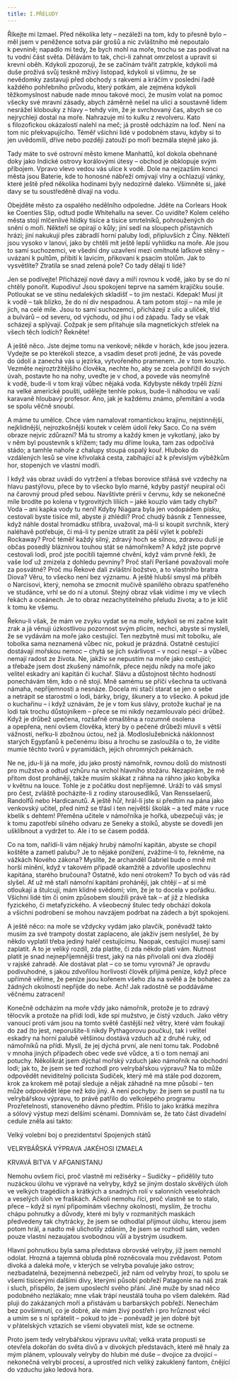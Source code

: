 ```yaml
---
title: I.PŘELUDY
---
```


Říkejte mi Izmael. Před několika lety – nezáleží na tom, kdy to přesně bylo – měl jsem v peněžence sotva pár grošů a nic zvláštního mě nepoutalo k pevnině; napadlo mi tedy, že bych mohl na moře, trochu se zas podívat na tu vodní část světa. Dělávám to tak, chci-li zahnat omrzelost a upravit si krevní oběh. Kdykoli zpozoruji, že se začínám tvářit zatrpkle, kdykoli má duše prožívá svůj teskně mživý listopad, kdykoli si všimnu, že se nevědomky zastavuji před obchody s rakvemi a kráčím v poslední řadě každého pohřebního průvodu, který potkám, ale zejména kdykoli těžkomyslnost nabude nade mnou takové moci, že musím volat na pomoc všecky své mravní zásady, abych záměrně nešel na ulici a soustavně lidem nesrážel klobouky z hlavy – tehdy vím, že je svrchovaný čas, abych se co nejrychleji dostal na moře. Nahrazuje mi to kulku z revolveru. Kato s filozofickou okázalostí nalehl na meč; já prostě odcházím na loď. Není na tom nic překvapujícího. Téměř všichni lidé v podobném stavu, kdyby si to jen uvědomili, dříve nebo později zatouží po moři bezmála stejně jako já.

Tady máte to své ostrovní město kmene Manhattů, kol dokola obehnané doky jako Indické ostrovy korálovými útesy – obchod je obklopuje svým příbojem. Vpravo vlevo vedou vás ulice k vodě. Dole na nejzazším konci města jsou Baterie, kde to honosné nábřeží omývají vlny a ochlazují vánky, které ještě před několika hodinami byly nedozírně daleko. Všimněte si, jaké davy se tu soustředěně dívají na vodu.

Obejděte město za ospalého nedělního odpoledne. Jděte na Corlears Hook ke Coenties Slip, odtud podle Whitehallu na sever. Co uvidíte? Kolem celého města stojí mlčenlivé hlídky tisíce a tisíce smrtelníků, pohroužených do snění o moři. Někteří se opírají o kůly; jiní sedí na sloupech přístavních hrází; jiní nakukují přes zábradlí horní paluby lodí, připluvších z Číny. Někteří jsou vysoko v lanoví, jako by chtěli mít ještě lepší vyhlídku na moře. Ale jsou to samí suchozemci, ve všední dny uzavření mezi omítnuté laťkové stěny – uvázaní k pultům, přibití k lavicím, přikovaní k psacím stolům. Jak to vysvětlíte? Ztratila se snad zelená pole? Co tady dělají ti lidé?

Jen se podívejte! Přicházejí nové davy a míří rovnou k vodě, jako by se do ní chtěly ponořit. Kupodivu! Jsou spokojeni teprve na samém krajíčku souše. Potloukat se ve stínu nedalekých skladišť – to jim nestačí. Kdepak! Musí jít k vodě – tak blízko, že do ní div nespadnou. A tam potom stojí – na míle je jich, na celé míle. Jsou to samí suchozemci, přicházejí z ulic a uliček, tříd a bulvárů – od severu, od východu, od jihu i od západu. Tady se však scházejí a splývají. Cožpak je sem přitahuje síla magnetických střelek na všech těch lodích? Řekněte!

A ještě něco. Jste dejme tomu na venkově; někde v horách, kde jsou jezera. Vydejte se po kterékoli stezce, a vsadím deset proti jedné, že vás povede do údolí a zanechá vás u jezírka, vytvořeného pramenem. Je v tom kouzlo. Vezměte nejroztržitějšího člověka, nechte ho, aby se zcela pohřížil do svých úvah, postavte ho na nohy, uveďte je v chod, a povede vás neomylně k vodě, bude-li v tom kraji vůbec nějaká voda. Kdybyste někdy trpěli žízní na velké americké poušti, udělejte tenhle pokus, bude-li náhodou ve vaší karavaně hloubavý profesor. Ano, jak je každému známo, přemítání a voda se spolu věčně snoubí.

A máme tu umělce. Chce vám namalovat romantickou krajinu, nejstinnější, nejklidnější, nejrozkošnější koutek v celém údolí řeky Saco. Co na svém obraze nejvíc zdůrazní? Má tu stromy a každý kmen je vykotlaný, jako by v něm byl poustevník s křížem; tady mu dříme louka, tam zas odpočívá stádo; a tamhle nahoře z chalupy stoupá ospalý kouř. Hluboko do vzdálených lesů se vine křivolaká cesta, zabíhající až k převislým výběžkům hor, stopených ve vlastní modři.

I když vás obraz uvádí do vytržení a třebas borovice střásá své vzdechy na hlavu pastýřovu, přece by to všecko bylo marné, kdyby pastýř neupíral oči na čarovný proud před sebou. Navštivte prérii v červnu, kdy se nekonečné míle brodíte po kolena v tygrovitých liliích – jaké kouzlo vám tady chybí? Voda – ani kapka vody tu není! Kdyby Niagara byla jen vodopádem písku, cestovali byste tisíce mil, abyste ji zhlédli? Proč chudý básník z Tennessee, když náhle dostal hromádku stříbra, uvažoval, má-li si koupit svrchník, který naléhavě potřebuje, či má-li ty peníze utratit za pěší výlet k pobřeží Rockaway? Proč téměř každý silný, zdravý hoch se silnou, zdravou duší je občas posedlý bláznivou touhou stát se námořníkem? A když jste poprvé cestovali lodí, proč jste pocítili tajemné chvění, když vám prvně řekli, že vaše loď už zmizela z dohledu pevniny? Proč staří Peršané považovali moře za posvátné? Proč mu Řekové dali zvláštní božstvo, a to vlastního bratra Diova? Věru, to všecko není bez významu. A ještě hlubší smysl má příběh o Narcisovi, který, nemoha se zmocnit mučivě spanilého obrazu spatřeného ve studánce, vrhl se do ní a utonul. Stejný obraz však vidíme i my ve všech řekách a oceánech. Je to obraz nezachytitelného přeludu života; a to je klíč k tomu ke všemu.

Řeknu-li však, že mám ve zvyku vydat se na moře, kdykoli se mi začne kalit zrak a já věnuji úzkostlivou pozornost svým plicím, nechci, abyste si mysleli, že se vydávám na moře jako cestující. Ten nezbytně musí mít tobolku, ale tobolka sama neznamená vůbec nic, pokud je prázdná. Ostatně cestující dostávají mořskou nemoc – chytá se jich svárlivost – v noci nespí – a vůbec nemají radost ze života. Ne, jakživ se nepustím na moře jako cestující; a třebaže jsem dost zkušený námořník, přece nejdu nikdy na moře jako velitel eskadry ani kapitán či kuchař. Slávu a důstojnost těchto hodností ponechávám těm, kdo o ně stojí. Mně samému se příčí všechna ta uctívaná námaha, nepříjemnosti a nesnáze. Docela mi stačí starat se jen o sebe a netrápit se starostmi o lodi, bárky, brigy, škunery a to všecko. A pokud jde o kuchařinu – i když uznávám, že je v tom kus slávy, protože kuchař je na lodi tak trochu důstojníkem – přece se mi nikdy nezamlouvalo péci drůbež. Když je drůbež upečena, rozšafně omaštěna a rozumně osolena a opepřena, není ovšem člověka, který by o pečené drůbeži mluvil s větší vážností, neřku-li zbožnou úctou, než já. Modloslužebnická náklonnost starých Egypťanů k pečenému ibisu a hrochu se zasloužila o to, že vidíte mumie těchto tvorů v pyramidách, jejich ohromných pekárnách.

Ne ne, jdu-li já na moře, jdu jako prostý námořník, rovnou dolů do místnosti pro mužstvo a odtud vzhůru na vrchol hlavního stožáru. Nezapírám, že mě přitom dost prohánějí, takže musím skákat z ráhna na ráhno jako kobylka v květnu na louce. Tohle je z počátku dost nepříjemné. Uráží to váš smysl pro čest, zvláště pocházíte-li z rodiny starousedlíků, Van Rensselaerů, Randolfů nebo Hardicanutů. A ještě hůř, hrál-li jste si předtím na pána jako venkovský učitel, před nímž se třásl i ten největší školák – a teď máte v ruce kbelík s dehtem! Přeměna učitele v námořníka je hořká, ubezpečuji vás; je k tomu zapotřebí silného odvaru ze Seneky a stoiků, abyste se dovedli jen ušklíbnout a vydržet to. Ale i to se časem poddá.

Co na tom, nařídí-li vám nějaký hrubý námořní kapitán, abyste se chopil koštěte a zametl palubu? Je to nějaké ponížení, zvážíme-li to, řekněme, na vážkách Nového zákona? Myslíte, že archanděl Gabriel bude o mně mít horší mínění, když v takovém případě okamžitě a zdvořile uposlechnu kapitána, starého bručouna? Ostatně, kdo není otrokem? To bych od vás rád slyšel. Ať už mě staří námořní kapitáni prohánějí, jak chtějí – ať si mě otloukají a štulcují, mám klidné svědomí; vím, že je to docela v pořádku. Všichni lidé tím či oním způsobem sloužili právě tak – ať již z hlediska fyzického, či metafyzického. A všeobecný štulec tedy obchází dokola a všichni podrobení se mohou navzájem podrbat na zádech a být spokojeni.

A ještě něco: na moře se vždycky vydám jako plavčík, poněvadž takto musím za své trampoty dostat zaplaceno, ale jakživ jsem neslyšel, že by někdo vyplatil třeba jediný haléř cestujícímu. Naopak, cestující musejí sami zaplatit. A to je veliký rozdíl, zda platíte, či zda někdo platí vám. Nutnost platit je snad nejnepříjemnější trest, jaký na nás přivolali oni dva zloději v rajské zahradě. Ale dostávat plat – co se tomu vyrovná? Je opravdu podivuhodné, s jakou zdvořilou horlivostí člověk přijímá peníze, když přece upřímně věříme, že peníze jsou kořenem všeho zla na světě a že bohatec za žádných okolností nepřijde do nebe. Ach! Jak radostně se poddáváme věčnému zatracení!

Konečně odcházím na moře vždy jako námořník, protože je to zdravý tělocvik a protože na přídi lodi, kde spí mužstvo, je čistý vzduch. Jako větry vanoucí proti vám jsou na tomto světě častější než větry, které vám foukají do zad (to jest, neporušíte-li nikdy Pythagorovu poučku), tak i velitel eskadry na horní palubě většinou dostává vzduch až z druhé ruky, od námořníků na přídi. Myslí, že jej dýchá první, ale není tomu tak. Podobně v mnoha jiných případech obec vede své vůdce, a ti o tom nemají ani potuchy. Několikrát jsem dýchal mořský vzduch jako námořník na obchodní lodi; jak to, že jsem se teď rozhodl pro velrybářskou výpravu? Na to může odpovědět neviditelný policista Sudiček, který mě má stále pod dozorem, krok za krokem mě potají sleduje a nějak záhadně na mne působí – ten může odpovědět lépe než kdo jiný. A není pochyby: že jsem se pustil na tu velrybářskou výpravu, to právě patřilo do velkolepého programu Prozřetelnosti, stanoveného dávno předtím. Přišlo to jako krátká mezihra a sólový výstup mezi delšími scénami. Domnívám se, že tato část divadelní cedule zněla asi takto:

Velký volební boj o prezidentství Spojených států

VELRYBÁŘSKÁ VÝPRAVA JAKÉHOSI IZMAELA

KRVAVÁ BITVA V AFGANISTANU

Nemohu ovšem říci, proč vlastně mi režisérky – Sudičky – přidělily tuto nuzáckou úlohu ve výpravě na velryby, když se jiným dostalo skvělých úloh ve velkých tragédiích a krátkých a snadných rolí v salonních veselohrách a veselých úloh ve fraškách. Ačkoli nemohu říci, proč vlastně se to stalo, přece – když si nyní připomínám všechny okolnosti, myslím, že trochu chápu pohnutky a důvody, které mi byly v rozmanitých maskách předvedeny tak chytrácky, že jsem se odhodlal přijmout úlohu, kterou jsem potom hrál, a nadto mě ulichotily zdáním, že jsem se rozhodl sám, veden pouze vlastní nezaujatou svobodnou vůlí a bystrým úsudkem.

Hlavní pohnutkou byla sama představa obrovské velryby, jíž jsem nemohl odolat. Hrozná a tajemná obluda plně rozněcovala mou zvědavost. Potom divoká a daleká moře, v kterých se velryba povaluje jako ostrov; nezbadatelná, bezejmenná nebezpečí, jež nám od velryby hrozí, to spolu se všemi tisícerými dalšími divy, kterými působí pobřeží Patagonie na náš zrak i sluch, přispělo, že jsem uposlechl svého přání. Jiné muže by snad něco podobného nezlákalo; mne však trápí neustálá touha po všem dalekém. Rád pluji do zakázaných moří a přistávám u barbarských pobřeží. Nenechám bez povšimnutí, co je dobré, ale mám živý postřeh i pro hrůznost věcí a umím se s ní spřátelit – pokud to jde – poněvadž je jen dobré být v přátelských vztazích se všemi obyvateli míst, kde se octneme.

Proto jsem tedy velrybářskou výpravu uvítal; velká vrata propusti se otevřela dokořán do světa divů a v divokých představách, které mě hnaly za mým plánem, vplouvaly velryby do hlubin mé duše – dvojice za dvojicí – nekonečná velrybí procesí, a uprostřed nich veliký zakuklený fantom, čnějící do vzduchu jako ledová hora.
